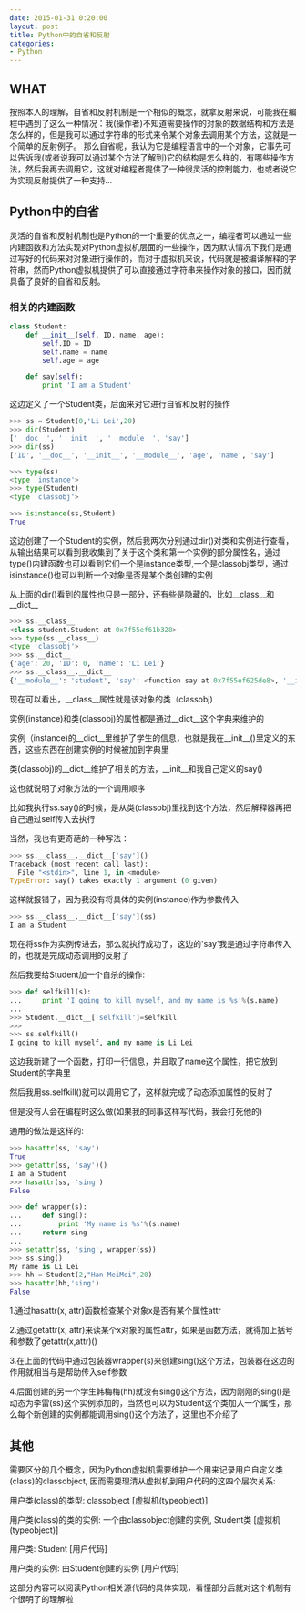 ```yaml
---
date: 2015-01-31 0:20:00
layout: post
title: Python中的自省和反射
categories:
- Python
---
```

## WHAT ##
按照本人的理解，自省和反射机制是一个相似的概念，就拿反射来说，可能我在编程中遇到了这么一种情况：我(操作者)不知道需要操作的对象的数据结构和方法是怎么样的，但是我可以通过字符串的形式来令某个对象去调用某个方法，这就是一个简单的反射例子。 那么自省呢，我认为它是编程语言中的一个对象，它事先可以告诉我(或者说我可以通过某个方法了解到)它的结构是怎么样的，有哪些操作方法，然后我再去调用它，这就对编程者提供了一种很灵活的控制能力，也或者说它为实现反射提供了一种支持… 

## Python中的自省 ##
灵活的自省和反射机制也是Python的一个重要的优点之一，编程者可以通过一些内建函数和方法实现对Python虚拟机层面的一些操作，因为默认情况下我们是通过写好的代码来对对象进行操作的，而对于虚拟机来说，代码就是被编译解释的字符串，然而Python虚拟机提供了可以直接通过字符串来操作对象的接口，因而就具备了良好的自省和反射。

### 相关的内建函数 ###
```python
class Student:
    def __init__(self, ID, name, age):
        self.ID = ID
        self.name = name
        self.age = age

    def say(self):
        print 'I am a Student'
```
这边定义了一个Student类，后面来对它进行自省和反射的操作

```python
>>> ss = Student(0,'Li Lei',20)
>>> dir(Student)
['__doc__', '__init__', '__module__', 'say']
>>> dir(ss)
['ID', '__doc__', '__init__', '__module__', 'age', 'name', 'say']

>>> type(ss)
<type 'instance'>
>>> type(Student)
<type 'classobj'>

>>> isinstance(ss,Student)
True

```
这边创建了一个Student的实例，然后我两次分别通过dir()对类和实例进行查看，从输出结果可以看到我收集到了关于这个类和第一个实例的部分属性名，通过type()内建函数也可以看到它们一个是instance类型,一个是classobj类型，通过isinstance()也可以判断一个对象是否是某个类创建的实例

从上面的dir()看到的属性也只是一部分，还有些是隐藏的，比如\_\_class\_\_和\_\_dict\_\_

```python
>>> ss.__class__
<class student.Student at 0x7f55ef61b328>
>>> type(ss.__class__)
<type 'classobj'>
>>> ss.__dict__
{'age': 20, 'ID': 0, 'name': 'Li Lei'}
>>> ss.__class__.__dict__
{'__module__': 'student', 'say': <function say at 0x7f55ef625de8>, '__init__': <function __init__ at 0x7f55ef625d70>, '__doc__': None}
```
现在可以看出，\_\_class\_\_属性就是该对象的类（classobj)

实例(instance)和类(classobj)的属性都是通过\_\_dict\_\_这个字典来维护的

实例（instance)的\_\_dict\_\_里维护了学生的信息，也就是我在\_\_init\_\_()里定义的东西，这些东西在创建实例的时候被加到字典里

类(classobj)的\_\_dict\_\_维护了相关的方法，\_\_init\_\_和我自己定义的say()

这也就说明了对象方法的一个调用顺序

比如我执行ss.say()的时候，是从类(classobj)里找到这个方法，然后解释器再把自己通过self传入去执行

当然，我也有更奇葩的一种写法：
```python
>>> ss.__class__.__dict__['say']()
Traceback (most recent call last):
  File "<stdin>", line 1, in <module>
TypeError: say() takes exactly 1 argument (0 given)
```
这样就报错了，因为我没有将具体的实例(instance)作为参数传入
```python
>>> ss.__class__.__dict__['say'](ss)
I am a Student
```
现在将ss作为实例传进去，那么就执行成功了，这边的'say'我是通过字符串传入的，也就是完成动态调用的反射了

然后我要给Student加一个自杀的操作:
```python
>>> def selfkill(s):
...     print 'I going to kill myself, and my name is %s'%(s.name)
... 
>>> Student.__dict__['selfkill']=selfkill
>>> 
>>> ss.selfkill()
I going to kill myself, and my name is Li Lei
```

这边我新建了一个函数，打印一行信息，并且取了name这个属性，把它放到Student的字典里

然后我用ss.selfkill()就可以调用它了，这样就完成了动态添加属性的反射了

但是没有人会在编程时这么做(如果我的同事这样写代码，我会打死他的)

通用的做法是这样的:
```python
>>> hasattr(ss, 'say')
True
>>> getattr(ss, 'say')()
I am a Student
>>> hasattr(ss, 'sing')
False

>>> def wrapper(s):
...     def sing():
...         print 'My name is %s'%(s.name)
...     return sing
... 
>>> setattr(ss, 'sing', wrapper(ss))
>>> ss.sing()
My name is Li Lei
>>> hh = Student(2,"Han MeiMei",20)
>>> hasattr(hh,'sing')
False

```
1.通过hasattr(x, attr)函数检查某个对象x是否有某个属性attr

2.通过getattr(x, attr)来读某个x对象的属性attr，如果是函数方法，就得加上括号和参数了getattr(x,attr)()

3.在上面的代码中通过包装器wrapper(s)来创建sing()这个方法，包装器在这边的作用就相当与是帮助传入self参数

4.后面创建的另一个学生韩梅梅(hh)就没有sing()这个方法，因为刚刚的sing()是动态为李雷(ss)这个实例添加的，当然也可以为Student这个类加入一个属性，那么每个新创建的实例都能调用sing()这个方法了，这里也不介绍了

## 其他 ##
需要区分的几个概念，因为Python虚拟机需要维护一个用来记录用户自定义类(class)的classobject, 因而需要理清从虚拟机到用户代码的这四个层次关系:

用户类(class)的类型: classobject \[虚拟机(typeobject)\]

用户类(class)的类的实例: 一个由classobject创建的实例, Student类 \[虚拟机(typeobject)\]

用户类: Student \[用户代码\]

用户类的实例: 由Student创建的实例 \[用户代码\]

这部分内容可以阅读Python相关源代码的具体实现，看懂部分后就对这个机制有个很明了的理解啦



